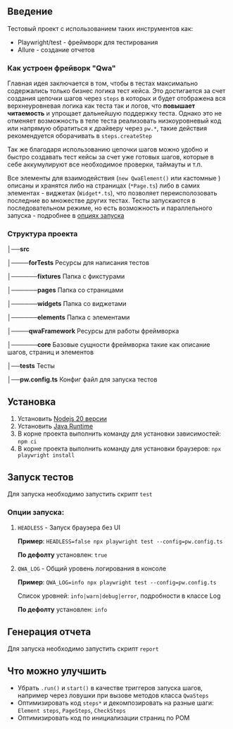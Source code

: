 ## Введение

Тестовый проект с использованием таких инструментов как:

-   Playwright/test - фреймворк для тестирования
-   Allure - создание отчетов

### Как устроен фрейворк "Qwa"

Главная идея заключается в том, чтобы в тестах максимально содержались только бизнес логика тест кейса.
Это достигается за счет создания цепочки шагов через `steps` в которых и будет отображена вся верхнеуровневая логика как теста так и логов, что **повышает читаемость** и упрощает дальнейшую поддержку теста.
Однако это не отменяет возможность в теле теста реализовать низкоуровневый код или напрямую обратиться к драйверу через `pw.*`, такие действия рекомендуется оборачивать в `steps.createStep`

Так же благодаря использованию цепочки шагов можно удобно и быстро создавать тест кейсы за счет уже готовых шагов, которые в себе аккумулируют все необходимое проверки, таймауты и т.п.

Все элементы для взаимодействия (`new QwaElement()` или кастомные ) описаны и хранятся либо на страницах (`*Page.ts`) либо в самих элементах - виджетах (`Widget*.ts`), что позволяет переисполозовать последние во множестве других тестах.
Тесты запускаются в последовательном режиме, но есть возможность и параллельного запуска - подробнее в [опциях запуска](#Опциизапуска)

### Структура проекта

│──**src**  

│────**forTests** Ресурсы для написания тестов

│──────**fixtures** Папка с фикстурами

│──────**pages** Папка со страницами

│──────**widgets** Папка со виджетами

│──────**elements** Папка с элементами

│────**qwaFramework** Ресурсы для работы фреймворка

│──────**core** Базовые сущности фреймворка такие как описание шагов, страниц и элементов

│──**tests** Тесты

│──**pw.config.ts** Конфиг файл для запуска тестов


## Установка

1. Установить [Nodejs 20 версии](https://nodejs.org/en)
2. Установить [Java Runtime](https://www.java.com/en/download/manual.jsp)
3. В корне проекта выполнить команду для установки зависимостей: `npm сi`
4. В корне проекта выполнить команду для установки браузеров: `npx playwright install`

## Запуск тестов

Для запуска необходимо запустить скрипт `test`

### Опции запуска:

1. `HEADLESS` - Запуск браузера без UI 

    **Пример**: `HEADLESS=false npx playwright test --config=pw.config.ts`

    **По дефолту** установлен: `true`
2. `QWA_LOG` - Общий уровень логирования в консоле

    **Пример**: `QWA_LOG=info npx playwright test --config=pw.config.ts`

    Список уровней: `info|warn|debug|error`, подробности в классе Log

    **По дефолту** установлен: `info`

## Генерация отчета

Для запуска необходимо запустить скрипт `report`

## Что можно улучшить

-   Убрать `.run()` и `start()` в качестве триггеров запуска шагов, например через ловушки при вызове методов класса `QwaSteps`
-   Оптимизировать код `steps*` и декомпозировать на разные шаги: `Element steps`, `PageSteps`, `CheckSteps`
-   Оптимизировать код по инициализации страниц по POM
